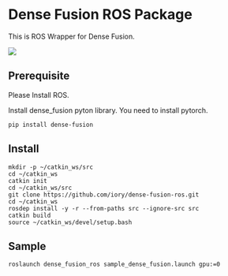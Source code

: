 # Dense Fusion ROS Package

This is ROS Wrapper for Dense Fusion.

![](docs/image/title.gif)

## Prerequisite

Please Install ROS.


Install dense_fusion pyton library. You need to install pytorch.

```
pip install dense-fusion
```

## Install

```
mkdir -p ~/catkin_ws/src
cd ~/catkin_ws
catkin init
cd ~/catkin_ws/src
git clone https://github.com/iory/dense-fusion-ros.git
cd ~/catkin_ws
rosdep install -y -r --from-paths src --ignore-src src
catkin build
source ~/catkin_ws/devel/setup.bash
```

## Sample

```
roslaunch dense_fusion_ros sample_dense_fusion.launch gpu:=0
```
